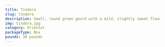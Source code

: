 ```yaml
---
title: Tindora
slug: tindora
description: Small, round green gourd with a mild, slightly sweet flavor. Common in South Asian cuisines (curries, stir-fries, stuffed dishes). Low-calorie, high in fiber and vitamin C. Often paired with spices like turmeric, cumin, and garlic. A staple in Indian and Pakistani home cooking.
img: tindora.jpg
category: Oriental
packageType: Box
pounds: 30 pounds
---
```


